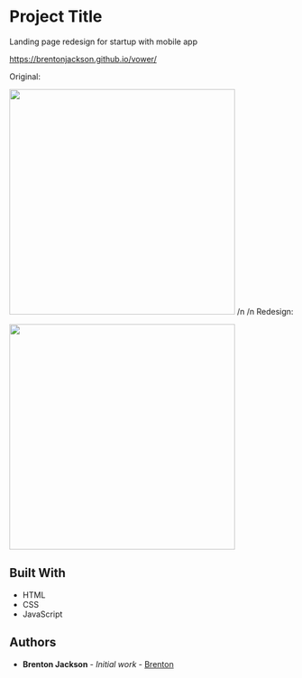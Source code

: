 # Project Title

Landing page redesign for startup with mobile app

https://brentonjackson.github.io/vower/

Original:

<img src="original.gif" width=400px>
/n
/n
Redesign:

<img src="redesign.gif" width=400px><br>


## Built With

* HTML
* CSS
* JavaScript



## Authors

* **Brenton Jackson** - *Initial work* - [Brenton](https://github.com/brentonjackson)



